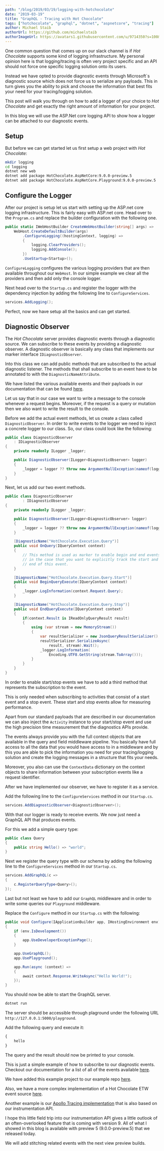 ```yaml
---
path: "/blog/2019/03/19/logging-with-hotchocolate"
date: "2019-03-19"
title: "GraphQL - Tracing with Hot Chocolate"
tags: ["hotchocolate", "graphql", "dotnet", "aspnetcore", "tracing"]
author: Michael Staib
authorUrl: https://github.com/michaelstaib
authorImageUrl: https://avatars1.githubusercontent.com/u/9714350?s=100&v=4
---
```


One common question that comes up on our slack channel is if _Hot Chocolate_ supports some kind of logging infrastructure. My personal opinion here is that logging/tracing is often very project specific and an API should not force one specific logging solution onto its users.

Instead we have opted to provide diagnostic events through Microsoft`s diagnostic source which does not force us to serialize any payloads. This in turn gives you the ability to pick and choose the information that best fits your need for your tracing/logging solution.

This post will walk you through on how to add a logger of your choice to _Hot Chocolate_ and get exactly the right amount of information for your project.

In this blog we will use the ASP.Net core logging API to show how a logger can be attached to our diagnostic events.

## Setup

But before we can get started let us first setup a web project with _Hot Chocolate_:

```bash
mkdir logging
cd logging
dotnet new web
dotnet add package HotChocolate.AspNetCore:9.0.0-preview.5
dotnet add package HotChocolate.AspNetCore.Playground:9.0.0-preview.5
```

## Configure the Logger

After our project is setup let us start with setting up the ASP.net core logging infrastructure. This is fairly easy with ASP.net core. Head over to the `Program.cs` and replace the builder configuration with the following one.

```csharp
public static IWebHostBuilder CreateWebHostBuilder(string[] args) =>
    WebHost.CreateDefaultBuilder(args)
        .ConfigureLogging((hostingContext, logging) =>
        {
            logging.ClearProviders();
            logging.AddConsole();
        })
        .UseStartup<Startup>();
```

`ConfigureLogging` configures the various logging providers that are then available throughout our `WebHost`. In our simple example we clear all the providers and then add only the console logger.

Next head over to the `Startup.cs` and register the logger with the dependency injection by adding the following line to `ConfigureServices`.

```csharp
services.AddLogging();
```

Perfect, now we have setup all the basics and can get started.

## Diagnostic Observer

The _Hot Chocolate_ server provides diagnostic events through a diagnostic source. We can subscribe to these events by providing a diagnostic observer. A diagnostic observer is basically any class that implements our marker interface `IDiagnosticObserver`.

Into this class we can add public methods that are subscribed to the actual diagnostic listener. The methods that shall subscribe to an event have to be annotated to with the `DiagnosticNameAttribute`.

We have listed the various available events and their payloads in our documentation that can be found [here](https://hotchocolate.io/docs/next/instrumentation).

Let us say that in our case we want to write a message to the console whenever a request begins. Moreover, if the request is a query or mutation then we also want to write the result to the console.

Before we add the actual event methods, let us create a class called `DiagnosticObserver`. In order to write events to the logger we need to inject a concrete logger to our class. So, our class could look like the following:

```csharp
public class DiagnosticObserver
    : IDiagnosticObserver
{
    private readonly ILogger _logger;

    public DiagnosticObserver(ILogger<DiagnosticObserver> logger)
    {
        _logger = logger ?? throw new ArgumentNullException(nameof(logger));
    }
}
```

Next, let us add our two event methods.

```csharp
public class DiagnosticObserver
        : IDiagnosticObserver
{
    private readonly ILogger _logger;

    public DiagnosticObserver(ILogger<DiagnosticObserver> logger)
    {
        _logger = logger ?? throw new ArgumentNullException(nameof(logger));
    }

    [DiagnosticName("HotChocolate.Execution.Query")]
    public void OnQuery(IQueryContext context)
    {
        // This method is used as marker to enable begin and end events
        // in the case that you want to explicitly track the start and the
        // end of this event.
    }

    [DiagnosticName("HotChocolate.Execution.Query.Start")]
    public void BeginQueryExecute(IQueryContext context)
    {
        _logger.LogInformation(context.Request.Query);
    }

    [DiagnosticName("HotChocolate.Execution.Query.Stop")]
    public void EndQueryExecute(IQueryContext context)
    {
        if(context.Result is IReadOnlyQueryResult result)
        {
            using (var stream = new MemoryStream())
            {
                var resultSerializer = new JsonQueryResultSerializer();
                resultSerializer.SerializeAsync(
                    result, stream).Wait();
                _logger.LogInformation(
                    Encoding.UTF8.GetString(stream.ToArray()));
            }
        }
    }
}
```

In order to enable start/stop events we have to add a third method that represents the subscription to the event.

This is only needed when subscribing to activities that consist of a start event and a stop event. These start and stop events allow for measuring performance.

Apart from our standard payloads that are described in our documentation we can also inject the `Activity` instance to your start/stop event and use the high precision time measurement that the diagnostics APIs provide.

The events always provide you with the full context objects that are available in the query and field middleware pipeline. You basically have full access to all the data that you would have access to in a middleware and by this you are able to pick the information you need for your tracing/logging solution and create the logging messages in a structure that fits your needs.

Moreover, you also can use the `ContextData` dictionary on the context objects to share information between your subscription events like a request identifier.

After we have implemented our observer, we have to register it as a service.

Add the following line to the `ConfigureServices` method in our `Startup.cs`.

```csharp
services.AddDiagnosticObserver<DiagnosticObserver>();
```

With that our logger is ready to receive events. We now just need a GraphQL API that produces events.

For this we add a simple query type:

```csharp
public class Query
{
    public string Hello() => "world";
}
```

Next we register the query type with our schema by adding the following line to the `ConfigureServices` method in our `Startup.cs`.

```csharp
services.AddGraphQL(c =>
{
    c.RegisterQueryType<Query>();
});
```

Last but not least we have to add our `GraphQL` middleware and in order to write some queries our `Playground` middleware.

Replace the `Configure` method in our `Startup.cs` with the following:

```csharp
public void Configure(IApplicationBuilder app, IHostingEnvironment env)
{
    if (env.IsDevelopment())
    {
        app.UseDeveloperExceptionPage();
    }

    app.UseGraphQL();
    app.UsePlayground();

    app.Run(async (context) =>
    {
        await context.Response.WriteAsync("Hello World!");
    });
}
```

You should now be able to start the GraphQL server.

```bash
dotnet run
```

The server should be accessible through plaground under the following URL `http://127.0.0.1:5000/playground`.

Add the following query and execute it:

```GraphQL
{
    hello
}
```

The query and the result should now be printed to your console.

This is just a simple example of how to subscribe to our diagnostic events. Checkout our documentation for a list of all of the events available [here](https://hotchocolate.io/docs/next/instrumentation).

We have added this example project to our example repo [here](https://github.com/ChilliCream/hotchocolate-examples/tree/master/Instrumentation).

Also, we have a more complex implementation of a Hot Chocolate ETW event source [here](https://github.com/ChilliCream/thor-client/tree/master/src/Clients/HotChocolate).

Another example is our [Apollo Tracing implementation](https://github.com/ChilliCream/hotchocolate/blob/master/src/Core/Core/Execution/Instrumentation/ApolloTracingDiagnosticObserver.cs) that is also based on our instrumentation API.

I hope this little field trip into our instrumentation API gives a little outlook of an often-overlooked feature that is coming with version 9. All of what I showed in this blog is available with preview 5 (9.0.0-preview.5) that we released today.

We will add stitching related events with the next view preview builds.

[hot chocolate]: https://hotchocolate.io
[hot chocolate source code]: https://github.com/ChilliCream/hotchocolate
